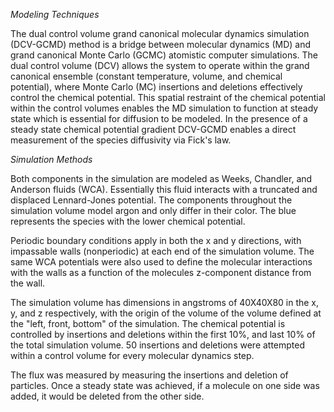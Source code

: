 

*Modeling Techniques*

The dual control volume grand canonical molecular dynamics simulation (DCV-GCMD) method is a bridge between molecular dynamics (MD) and grand canonical Monte Carlo (GCMC) atomistic computer simulations.  The dual control volume (DCV) allows the system to operate within the grand canonical ensemble (constant temperature, volume, and chemical potential), where Monte Carlo (MC) insertions and deletions effectively control the chemical potential.  This spatial restraint of the chemical potential within the control volumes enables the MD simulation to function at steady state which is essential for diffusion to be modeled.  In the presence of a steady state chemical potential gradient DCV-GCMD enables a direct measurement of the species diffusivity via Fick's law.

*Simulation Methods*

Both components in the simulation are modeled as Weeks, Chandler, and Anderson fluids (WCA).  Essentially this fluid interacts with a truncated and displaced Lennard-Jones potential.  The components throughout the simulation volume model argon and only differ in their color.  The blue represents the species with the lower chemical potential.

Periodic boundary conditions apply in both the x and y directions, with impassable walls (nonperiodic) at each end of the simulation volume.  The same WCA potentials were also used to define the molecular interactions with the walls as a function of the molecules z-component distance from the wall.


The simulation volume has dimensions in angstroms of 40X40X80 in the x, y, and z respectively, with the origin of the volume of the volume defined at the "left, front, bottom" of the simulation.  The chemical potential is controlled by insertions and deletions within the first 10%, and last 10% of the total simulation volume. 50 insertions and deletions were attempted within a control volume for every molecular dynamics step.

The flux was measured by measuring the insertions and deletion of particles.  Once a steady state was achieved, if a molecule on one side was added, it would be deleted from the other side.